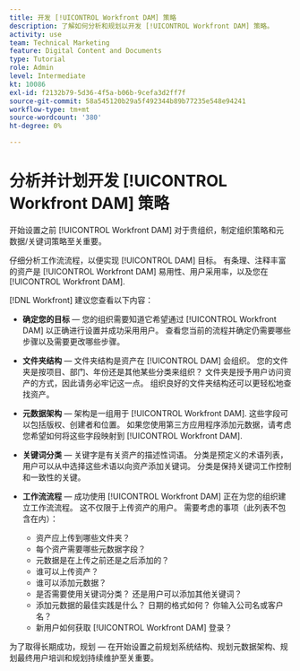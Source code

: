 ```yaml
---
title: 开发 [!UICONTROL Workfront DAM] 策略
description: 了解如何分析和规划以开发 [!UICONTROL Workfront DAM] 策略。
activity: use
team: Technical Marketing
feature: Digital Content and Documents
type: Tutorial
role: Admin
level: Intermediate
kt: 10086
exl-id: f2132b79-5d36-4f5a-b06b-9cefa3d2ff7f
source-git-commit: 58a545120b29a5f492344b89b77235e548e94241
workflow-type: tm+mt
source-wordcount: '380'
ht-degree: 0%

---
```


# 分析并计划开发 [!UICONTROL Workfront DAM] 策略

开始设置之前 [!UICONTROL Workfront DAM] 对于贵组织，制定组织策略和元数据/关键词策略至关重要。

仔细分析工作流流程，以便实现 [!UICONTROL DAM] 目标。 有条理、注释丰富的资产是 [!UICONTROL Workfront DAM] 易用性、用户采用率，以及您在 [!UICONTROL Workfront DAM].

[!DNL Workfront] 建议您查看以下内容：

* **确定您的目标** — 您的组织需要知道它希望通过 [!UICONTROL Workfront DAM] 以正确进行设置并成功采用用户。 查看您当前的流程并确定仍需要哪些步骤以及需要更改哪些步骤。
* **文件夹结构** — 文件夹结构是资产在 [!UICONTROL DAM] 会组织。 您的文件夹是按项目、部门、年份还是其他某些分类来组织？ 文件夹是授予用户访问资产的方式，因此请务必牢记这一点。 组织良好的文件夹结构还可以更轻松地查找资产。
* **元数据架构** — 架构是一组用于 [!UICONTROL Workfront DAM]. 这些字段可以包括版权、创建者和位置。 如果您使用第三方应用程序添加元数据，请考虑您希望如何将这些字段映射到 [!UICONTROL Workfront DAM].
* **关键词分类** — 关键字是有关资产的描述性词语。 分类是预定义的术语列表，用户可以从中选择这些术语以向资产添加关键词。 分类是保持关键词工作控制和一致性的关键。
* **工作流流程** — 成功使用 [!UICONTROL Workfront DAM] 正在为您的组织建立工作流流程。 这不仅限于上传资产的用户。 需要考虑的事项（此列表不包含在内）：

   * 资产应上传到哪些文件夹？
   * 每个资产需要哪些元数据字段？
   * 元数据是在上传之前还是之后添加的？
   * 谁可以上传资产？
   * 谁可以添加元数据？
   * 是否需要使用关键词分类？ 还是用户可以添加其他关键词？
   * 添加元数据的最佳实践是什么？ 日期的格式如何？ 你输入公司名或客户名？
   * 新用户如何获取 [!UICONTROL Workfront DAM] 登录？

为了取得长期成功，规划 — 在开始设置之前规划系统结构、规划元数据架构、规划最终用户培训和规划持续维护至关重要。
